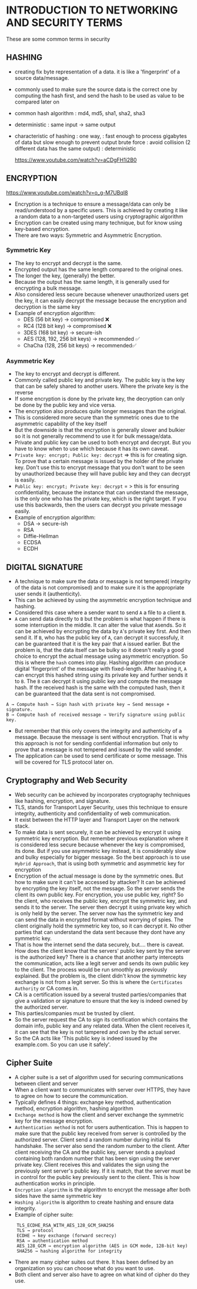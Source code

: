 # INTRODUCTION TO NETWORKING AND SECURITY TERMS

These are some common terms in security

## HASHING
 - creating fix byte representation of a data. it is like a 'fingerprint' of a source data/message.
 - commonly used to make sure the source data is the correct one by computing the hash first, and send the hash
   to be used as value to be compared later on
 - common hash algorithm : md4, md5, sha1, sha2, sha3
 - deterministic : same input -> same output
 - characteristic of hashing
	: one way, 
	: fast enough to process gigabytes of data but slow enough to prevent output brute force
	: avoid collision (2 different data has the same output)
	: deterministic


    https://www.youtube.com/watch?v=aCDgFH1i2B0
## ENCRYPTION
https://www.youtube.com/watch?v=o_g-M7UBqI8
 - Encryption is a technique to ensure a message/data can only be read/understood by a specific users.
   This is achieved by creating it like a random data to a non-targeted users using cryptographic algorithm
 - Encryption can be created using many technique, but for know using key-based encryption.
 - There are two ways: Symmetric and Asymmetric Encryption.

### Symmetric Key
 - The key to encrypt and decrypt is the same.
 - Encrypted output has the same length compared to the original ones.
 - The longer the key, (generally) the better.
 - Because the output has the same length, it is generally used for encrypting a bulk message.
 - Also considered less secure because whenever unauthorized users get the key, it can easily decrypt the message
   because the encryption and decryption is the same key
 - Example of encryption algorithm:
   - DES (56 bit key) -> compromised ❌
   - RC4 (128 bit key) -> compromised ❌
   - 3DES (168 bit key) -> secure-ish
   - AES (128, 192, 256 bit keys) -> recommended ✅
   - ChaCha (128, 256 bit keys) -> recommended✅

### Asymmetric Key
 - The key to encrypt and decrypt is different.
 - Commonly called public key and private key. The public key is the key that can be safely shared to another users.
   Where the private key is the reverse
 - If some encryption is done by the private key, the decryption can only be done by the public key and vice versa.
 - The encryption also produces quite longer messages than the original.
 - This is considered more secure than the symmetric ones due to the asymmetric capability of the key itself
 - But the downside is that the encryption is generally slower and bulkier so it is not generally recommend to use it
   for bulk message/data.
 - Private and public key can be used to both encrypt and decrypt. But you have to know when to use which because 
   it has its own caveat.
 - `Private key: encrypt; Public key: decrypt` => this is for creating sign. To prove that a certain message is issued
   by the holder of the private key. Don't use this to encrypt message that you don't want to be seen by unauthorized 
   because they will have public key and they can decrypt is easily.
 - `Public key: encrypt; Private key: decrypt` = > this is for ensuring confidentiality, because the instance that can
   understand the message, is the only one who has the private key, which is the right target. If you use this backwards,
   then the users can decrypt you private message easily. 
 - Example of encryption algorithm:
   - DSA -> secure-ish
   - RSA
   - Diffie-Hellman
   - ECDSA
   - ECDH

## DIGITAL SIGNATURE
- A technique to make sure the data or message is not tempered( integrity of the data is not compromised) and to make sure
  it is the appropriate user sends it (authenticity).
- This can be achieved by using the asymmetric encryption technique and hashing.
- Considered this case where a sender want to send `A` a file to a client `B`. 
- `A` can send data directly to `B` but the problem is what happen if there is some interruption in the middle. It can 
  alter the value that `A`sends. So it can be achieved by encrypting the data by `A`'s private key first. And then
  send it. If `B`, who has the public key of `A`, can decrypt it successfuly, it can be guaranteed that it is the key pair
  that `A` issued earlier. But the problem is, that the data itself can be bulky so it doesn't really a good choice to 
  encrypt the actual message using asymmetric encryption. So this is where the `hash` comes into play. Hashing algorithm
  can produce digital 'fingerprint' of the message with fixed-length. After hashing it, `A` can encrypt this hashed string
  using its private key and further sends it to `B`. The `B` can decrypt it using public key and compute the message hash.
  If the received hash is the same with the computed hash, then it can be guaranteed that the data sent is not compromised.
```
A → Compute hash → Sign hash with private key → Send message + signature.
B → Compute hash of received message → Verify signature using public key.
```
- But remember that this only covers the integrity and authenticity of a message. Because the message is sent without
  encryption. That is why this approach is not for sending confidential information but only to prove that a message is
  not tempered and issued by the valid sender.
- The application can be used to send certificate or some message. This will be covered for TLS protocol later on.

## Cryptography and Web Security 
- Web security can be achieved by incorporates cryptography techniques like hashing, encryption, and signature.
- TLS, stands for Transport Layer Security, uses this technique to ensure integrity, authenticity and confidentiality of 
  web communication.
- It exist between the HTTP layer and Transport Layer on the network stack.
- To make data is sent securely, it can be achieved by encrypt it using symmetric key encryption. But remember previous 
  explanation where it is considered less secure because whenever the key is compromised, its done. But if you use
  asymmetric key instead, it is considerably slow and bulky especially for bigger message. So the best approach is to 
  use `Hybrid Approach`, that is using both symmetric and asymmetric key for encryption
- Encryption of the actual message is done by the symmetric ones. But how to make sure it can't be accessed by attacker?
  It can be achieved by encrypting the key itself, not the message. So the server sends the client its own public key.
  For encryption, you use public key, right? So the client, who receives the public key, encrypt the symmetric key,
  and sends it to the server. The server then decrypt it using private key which is only held by the server. The server 
  now has the symmetric key and can send the data in encrypted format without worrying of spies. The client originally hold
  the symmetric key too, so it can decrypt it. No other parties that can understand the data sent because they dont have
  any symmetric key.
- That is how the internet send the data securely, but.... there is caveat. How does the client know that the servers' public
  key sent by the server is the authorized key? There is a chance that another party intercepts the communication, acts
  like a legit server and sends its own public key to the client. The process would be run smoothly as previously
  explained. But the problem is, the client didn't know the symmetric key exchange is not from a legit server.
  So this is where the `Certificates Authority` or CA comes in.
- CA is a certification issued by a several trusted parties/companies that give a validation or signature to ensure
  that the key is indeed owned by the authorized server.
- This parties/companies must be trusted by client.
- So the server request the CA to sign its certification which contains the domain info, public key and any related data. 
  When the client receives it, it can see that the key is not tampered and own by the actual server.
- So the CA acts like 'This public key is indeed issued by the example.com. So you can use it safely'. 


## Cipher Suite
- A cipher suite is a set of algorithm used for securing communications between client and server
- When a client want to communicates with server over HTTPS, they have to agree on how to secure the communication.
- Typically defines 4 things: exchange key method, authentication method, encryption algorithm, hashing algorithm
- `Exchange method` is how the client and server exchange the symmetric key for the message encryption.
- `Authentication method` is not for users authentication. This is happen to make sure that the public key received 
  from server is controlled by the authorized server. Client send a random number during initial tls handshake.
  The server also send the random number to the client. After client receiving the CA and the public key, server
  sends a payload containing both random number that has been sign using the server private key. Client receives this
  and validates the sign using the previously sent server's public key. If it is match, that the server must be in
  control for the public key previously sent to the client. This is how authentication works in principle.
- `Encryption algorithm` is the algorithm to encrypt the message after both sides have the same symmetric key
- `Hashing algorithm` is algorithm to create hashing and ensure data integrity.
- Example of cipher suite:
```
    TLS_ECDHE_RSA_WITH_AES_128_GCM_SHA256
    TLS → protocol
    ECDHE → key exchange (forward secrecy)
    RSA → authentication method
    AES_128_GCM → encryption algorithm (AES in GCM mode, 128-bit key)
    SHA256 → hashing algorithm for integrity
```
- There are many cipher suites out there. It has been defined by an organization so you can choose what do you want to use.
- Both client and server also have to agree on what kind of cipher do they use.